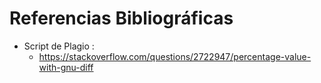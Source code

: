 # Referencias Bibliográficas
- Script de Plagio :
	- <https://stackoverflow.com/questions/2722947/percentage-value-with-gnu-diff>
